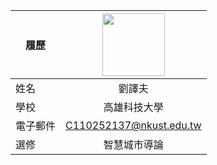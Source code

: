 |      履歷        |<img src="https://avatars.githubusercontent.com/u/22648375?v=4" width=100 height=100/>|
| ---------------- |:-----------------------------:|
| 姓名             | 劉譯夫                  |
| 學校             | 高雄科技大學                  |
| 電子郵件         | C110252137@nkust.edu.tw          |
| 選修             | 智慧城市導論                  |
